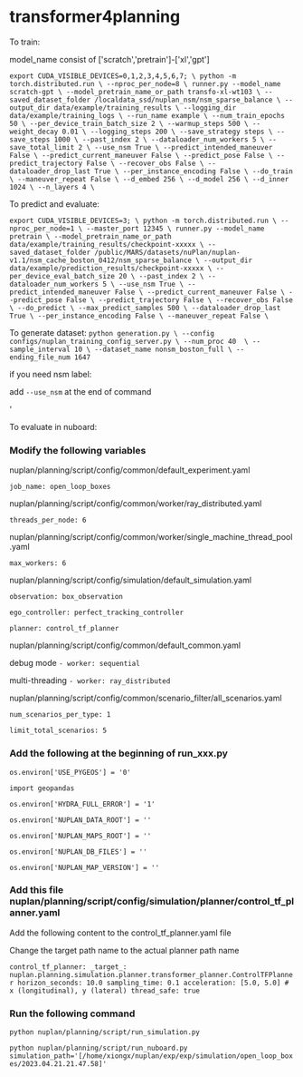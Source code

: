 # transformer4planning

To train:

model_name consist of ['scratch','pretrain']-['xl','gpt']

`
export CUDA_VISIBLE_DEVICES=0,1,2,3,4,5,6,7; \
python -m torch.distributed.run \
--nproc_per_node=8 \
runner.py --model_name scratch-gpt \
--model_pretrain_name_or_path transfo-xl-wt103 \
--saved_dataset_folder /localdata_ssd/nuplan_nsm/nsm_sparse_balance \
--output_dir data/example/training_results \
--logging_dir data/example/training_logs \
--run_name example \
--num_train_epochs 50 \
--per_device_train_batch_size 2 \
--warmup_steps 500 \
--weight_decay 0.01 \
--logging_steps 200 \
--save_strategy steps \
--save_steps 1000 \
--past_index 2 \
--dataloader_num_workers 5 \
--save_total_limit 2 \
--use_nsm True \
--predict_intended_maneuver False \
--predict_current_maneuver False \
--predict_pose False \
--predict_trajectory False \
--recover_obs False \
--dataloader_drop_last True \
--per_instance_encoding False \
--do_train \
--maneuver_repeat False \
--d_embed 256 \
--d_model 256 \
--d_inner 1024 \
--n_layers 4 \
`



To predict and evaluate:

`
export CUDA_VISIBLE_DEVICES=3; \
python -m torch.distributed.run \
--nproc_per_node=1 \
--master_port 12345 \
runner.py --model_name pretrain \
--model_pretrain_name_or_path data/example/training_results/checkpoint-xxxxx \
--saved_dataset_folder /public/MARS/datasets/nuPlan/nuplan-v1.1/nsm_cache_boston_0412/nsm_sparse_balance \
--output_dir data/example/prediction_results/checkpoint-xxxxx \
--per_device_eval_batch_size 20 \
--past_index 2 \
--dataloader_num_workers 5 \
--use_nsm True \
--predict_intended_maneuver False \
--predict_current_maneuver False \
--predict_pose False \
--predict_trajectory False \
--recover_obs False \
--do_predict \
--max_predict_samples 500 \
--dataloader_drop_last True \
--per_instance_encoding False \
--maneuver_repeat False \
`

 To generate dataset:
`
 python generation.py \
 --config configs/nuplan_training_config_server.py \
 --num_proc 40  \
 --sample_interval 10 \
 --dataset_name nonsm_boston_full \
 --ending_file_num 1647
`

 if you need nsm label:

  add `--use_nsm` at the end of command
  
 '
 
 To evaluate in nuboard:

### Modify the following variables
nuplan/planning/script/config/common/default_experiment.yaml

`job_name: open_loop_boxes`

nuplan/planning/script/config/common/worker/ray_distributed.yaml

`threads_per_node: 6`

nuplan/planning/script/config/common/worker/single_machine_thread_pool.yaml

`max_workers: 6`

nuplan/planning/script/config/simulation/default_simulation.yaml

`observation: box_observation`

`ego_controller: perfect_tracking_controller`

`planner: control_tf_planner`

nuplan/planning/script/config/common/default_common.yaml

debug mode `- worker: sequential`
    
multi-threading `- worker: ray_distributed`

nuplan/planning/script/config/common/scenario_filter/all_scenarios.yaml

`num_scenarios_per_type: 1`

`limit_total_scenarios: 5`

### Add the following at the beginning of run_xxx.py

`os.environ['USE_PYGEOS'] = '0'`

`import geopandas`

`os.environ['HYDRA_FULL_ERROR'] = '1'`

`os.environ['NUPLAN_DATA_ROOT'] = ''`

`os.environ['NUPLAN_MAPS_ROOT'] = ''`

`os.environ['NUPLAN_DB_FILES'] = ''`

`os.environ['NUPLAN_MAP_VERSION'] = ''`

### Add this file nuplan/planning/script/config/simulation/planner/control_tf_planner.yaml
Add the following content to the control_tf_planner.yaml file

Change the target path name to the actual planner path name

`control_tf_planner:
  _target_: nuplan.planning.simulation.planner.transformer_planner.ControlTFPlanner
  horizon_seconds: 10.0
  sampling_time: 0.1
  acceleration: [5.0, 5.0] # x (longitudinal), y (lateral)
  thread_safe: true`


### Run the following command
`python nuplan/planning/script/run_simulation.py`

`python nuplan/planning/script/run_nuboard.py simulation_path='[/home/xiongx/nuplan/exp/exp/simulation/open_loop_boxes/2023.04.21.21.47.58]'`

